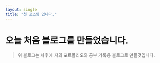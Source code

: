 ```yaml
---
layout: single
title: "첫 포스팅 입니다."
---
```


# 오늘 처음 블로그를 만들었습니다.

> 위 블로그는 차후에 저의 포트폴리오와 공부 기록용 블로그로 만들것입니다.
